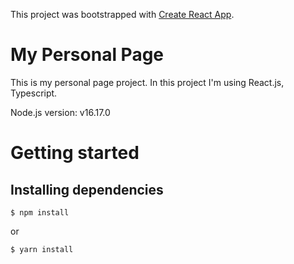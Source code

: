 This project was bootstrapped with [Create React App](https://github.com/facebook/create-react-app).

# My Personal Page

This is my personal page project. In this project I'm using React.js, Typescript.

Node.js version: v16.17.0

# Getting started

## Installing dependencies

```
$ npm install
```

or

```
$ yarn install
```
